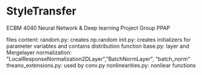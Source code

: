 # StyleTransfer
ECBM 4040 Neural Network &amp; Deep learning Project
Group PPAP

files content:
random.py:	creates np.random 
init.py: 	creates initializers for parameter variables and contains 			distribution function
base.py:	layer and Mergelayer
normalization:	"LocalResponseNormalization2DLayer","BatchNormLayer", 			"batch_norm"
theano_extensions.py: 	used by conv.py
nonlinearities.py: nonliear functions


